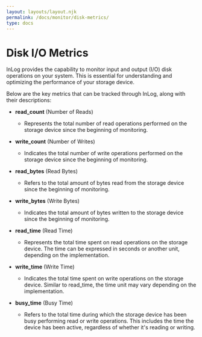 ```yaml
---
layout: layouts/layout.njk
permalink: /docs/monitor/disk-metrics/
type: docs
---
```


# Disk I/O Metrics

InLog provides the capability to monitor input and output (I/O) disk operations on your system. This is essential for understanding and optimizing the performance of your storage device.

Below are the key metrics that can be tracked through InLog, along with their descriptions:

- **read_count** (Number of Reads)
    - Represents the total number of read operations performed on the storage device since the beginning of monitoring.

- **write_count** (Number of Writes)
    - Indicates the total number of write operations performed on the storage device since the beginning of monitoring.

- **read_bytes** (Read Bytes)
    - Refers to the total amount of bytes read from the storage device since the beginning of monitoring.

- **write_bytes** (Write Bytes)
    - Indicates the total amount of bytes written to the storage device since the beginning of monitoring.

- **read_time** (Read Time)
    - Represents the total time spent on read operations on the storage device. The time can be expressed in seconds or another unit, depending on the implementation.

- **write_time** (Write Time)
    - Indicates the total time spent on write operations on the storage device. Similar to read_time, the time unit may vary depending on the implementation.

- **busy_time** (Busy Time)
    - Refers to the total time during which the storage device has been busy performing read or write operations. This includes the time the device has been active, regardless of whether it's reading or writing.